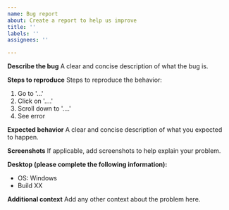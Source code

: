 ```yaml
---
name: Bug report
about: Create a report to help us improve
title: ''
labels: ''
assignees: ''

---
```


<!-- Ignoring this template may result in your bug report getting deleted. -->

**Describe the bug**
A clear and concise description of what the bug is.

**Steps to reproduce**
Steps to reproduce the behavior:
1. Go to '...'
2. Click on '....'
3. Scroll down to '....'
4. See error

**Expected behavior**
A clear and concise description of what you expected to happen.

**Screenshots**
If applicable, add screenshots to help explain your problem.

**Desktop (please complete the following information):**
 - OS: Windows
 - Build XX

**Additional context**
Add any other context about the problem here.
